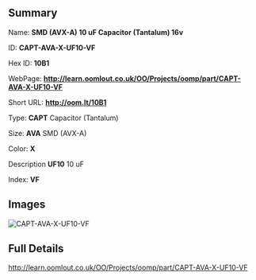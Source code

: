 

## Summary
 
Name: __SMD (AVX-A) 10 uF Capacitor (Tantalum) 16v__

ID: __CAPT-AVA-X-UF10-VF__

Hex ID: __10B1__

WebPage: __http://learn.oomlout.co.uk/OO/Projects/oomp/part/CAPT-AVA-X-UF10-VF__

Short URL: __http://oom.lt/10B1__


Type: __CAPT__ Capacitor (Tantalum) 

Size: __AVA__ SMD (AVX-A) 

Color: __X__  

Description __UF10__ 10 uF 

Index: __VF__


## Images
![CAPT-AVA-X-UF10-VF](http://oomlout.com/oomp-gen/parts/CAPT-AVA-X-UF10-VF/CAPT-AVA-X-UF10-VF_420.jpg)



## Full Details

 http://learn.oomlout.co.uk/OO/Projects/oomp/part/CAPT-AVA-X-UF10-VF














